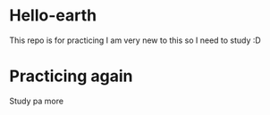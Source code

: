# Hello-earth
This repo is for practicing
I am very new to this so I need to study :D

# Practicing again
Study pa more
